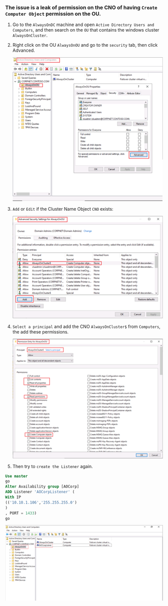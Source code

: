 ### The issue is a leak of permission on the CNO of having `Create Computer Object` permission on the OU.

1. Go to the `AlwaysOnDC` machine and open `Active Directory Users and Computers`, and then search on the `OU` that contains the windows cluster `AlwaysOnCluster`.
2. Right click on the OU `AlwaysOnOU` and go to the `security` tab, then click Advanced.
   
   ![alt text](https://github.com/MohamedAbdelhalem/Acrreditations/blob/main/AG_Monitor_and_Troubleshooting/media/CNO_OU.png)
   
    
3. `Add` or `Edit` if the Cluster Name Object `CNO` exists:
   
   ![alt text](https://github.com/MohamedAbdelhalem/Acrreditations/blob/main/AG_Monitor_and_Troubleshooting/media/Add_or_edit_CNO.png)

4. `Select a principal` and add the CNO `AlwaysOnCluster$` from `Computers`, the add these permissions.

   ![alt text](https://github.com/MohamedAbdelhalem/Acrreditations/blob/main/AG_Monitor_and_Troubleshooting/media/CNO_Computer_object.png)

5. Then try to `create the Listener` again.

```sql
Use master
go
Alter Availability group [AOCorp]
ADD Listener 'AOCorpListener' (
With IP
(('10.10.1.106','255.255.255.0')
)
, PORT = 1433)
go
```

![alt text](https://github.com/MohamedAbdelhalem/Acrreditations/blob/main/AG_Monitor_and_Troubleshooting/media/After_Listener_Creation.png)




